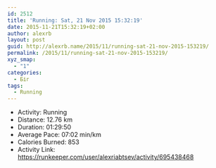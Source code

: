 ```yaml
---
id: 2512
title: 'Running: Sat, 21 Nov 2015 15:32:19'
date: 2015-11-21T15:32:19+02:00
author: alexrb
layout: post
guid: http://alexrb.name/2015/11/running-sat-21-nov-2015-153219/
permalink: /2015/11/running-sat-21-nov-2015-153219/
xyz_smap:
  - "1"
categories:
  - Біг
tags:
  - Running
---
```

<ul class="rk-list">
  <li class="rk-activity">
    Activity: Running
  </li>
  <li class="rk-distance">
    Distance: 12.76 km
  </li>
  <li class="rk-duration">
    Duration: 01:29:50
  </li>
  <li class="rk-avg-pace">
    Average Pace: 07:02 min/km
  </li>
  <li class="rk-calories">
    Calories Burned: 853
  </li>
  <li class="rk-activity-link">
    Activity Link: <a href="https://runkeeper.com/user/alexriabtsev/activity/695438468">https://runkeeper.com/user/alexriabtsev/activity/695438468</a>
  </li>
</ul>